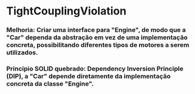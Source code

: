 # TightCouplingViolation

### **Melhoria:** Criar uma interface para "Engine", de modo que a "Car" dependa da abstração em vez de uma implementação concreta, possibilitando diferentes tipos de motores a serem utilizados.
### **Princípio SOLID quebrado:** Dependency Inversion Principle (DIP), a "Car" depende diretamente da implementação concreta da classe "Engine".